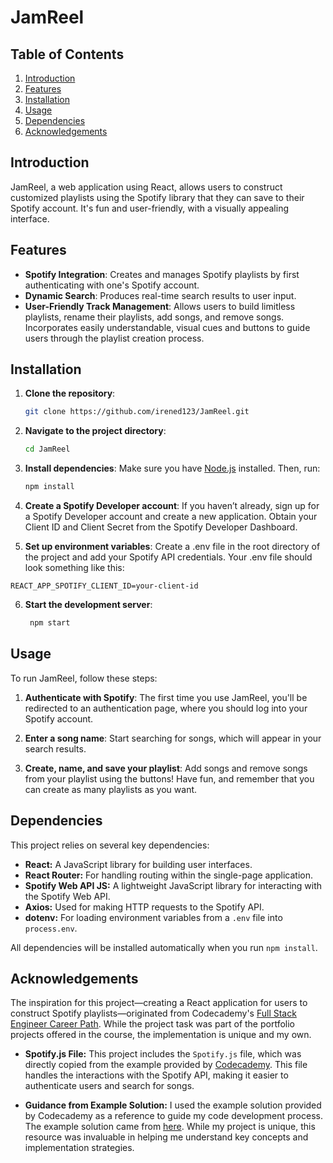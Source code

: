 # JamReel

## Table of Contents
1. [Introduction](#introduction)
2. [Features](#features)
3. [Installation](#installation)
4. [Usage](#usage)
5. [Dependencies](#dependencies)
6. [Acknowledgements](#acknowledgements)

## Introduction

JamReel, a web application using React, allows users to construct customized playlists using the Spotify library that they can save to their Spotify account. It's fun and user-friendly, with a visually appealing interface. 

## Features

- **Spotify Integration**: Creates and manages Spotify playlists by first authenticating with one's Spotify account. 
- **Dynamic Search**: Produces real-time search results to user input. 
- **User-Friendly Track Management**: Allows users to build limitless playlists, rename their playlists, add songs, and remove songs. Incorporates easily understandable, visual cues and buttons to guide users through the playlist creation process. 

## Installation

1. **Clone the repository**:
    ```sh
    git clone https://github.com/irened123/JamReel.git
    ```

2. **Navigate to the project directory**:
    ```sh
    cd JamReel 
    ```

3. **Install dependencies**:
    Make sure you have [Node.js](https://nodejs.org/) installed. Then, run:
    ```sh
    npm install
    ```
4. **Create a Spotify Developer account**: If you haven’t already, sign up for a Spotify Developer account and create a new application. Obtain your Client ID and Client Secret from the Spotify Developer Dashboard.

5. **Set up environment variables**: Create a .env file in the root directory of the project and add your Spotify API credentials. Your .env file should look something like this:

```plaintext
REACT_APP_SPOTIFY_CLIENT_ID=your-client-id
```

6. **Start the development server**:
   ```sh
    npm start 
    ```
   
## Usage

To run JamReel, follow these steps:

1. **Authenticate with Spotify**: The first time you use JamReel, you'll be redirected to an authentication page, where you should log into your Spotify account. 

2. **Enter a song name**: Start searching for songs, which will appear in your search results.

3. **Create, name, and save your playlist**: Add songs and remove songs from your playlist using the buttons! Have fun, and remember that you can create as many playlists as you want. 

## Dependencies

This project relies on several key dependencies:

- **React:** A JavaScript library for building user interfaces.
- **React Router:** For handling routing within the single-page application.
- **Spotify Web API JS:** A lightweight JavaScript library for interacting with the Spotify Web API.
- **Axios:** Used for making HTTP requests to the Spotify API.
- **dotenv:** For loading environment variables from a `.env` file into `process.env`.

All dependencies will be installed automatically when you run `npm install`.

## Acknowledgements

The inspiration for this project—creating a React application for users to construct Spotify playlists—originated from Codecademy's [Full Stack Engineer Career Path](https://www.codecademy.com/learn/paths/full-stack-engineer-career-path). While the project task was part of the portfolio projects offered in the course, the implementation is unique and my own.

- **Spotify.js File:** This project includes the `Spotify.js` file, which was directly copied from the example provided by [Codecademy](https://www.codecademy.com/journeys/full-stack-engineer/paths/fscj-22-front-end-development/tracks/fscj-22-react-part-ii/modules/wdcp-22-jammming-54dd6aa4-39da-42be-989f-67a12f65b1a8/kanban_projects/jammming-react18#:~:text=project%3F%20Click%20this-,link,-to%20download%20a). This file handles the interactions with the Spotify API, making it easier to authenticate users and search for songs.

- **Guidance from Example Solution:** I used the example solution provided by Codecademy as a reference to guide my code development process. The example solution came from [here](https://www.codecademy.com/journeys/full-stack-engineer/paths/fscj-22-front-end-development/tracks/fscj-22-react-part-ii/modules/wdcp-22-jammming-54dd6aa4-39da-42be-989f-67a12f65b1a8/kanban_projects/jammming-react18#:~:text=project%3F%20Click%20this-,link,-to%20download%20a). While my project is unique, this resource was invaluable in helping me understand key concepts and implementation strategies.



